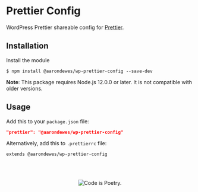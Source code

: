# Prettier Config

WordPress Prettier shareable config for [Prettier](https://prettier.io).

## Installation

Install the module

```shell
$ npm install @aarondewes/wp-prettier-config --save-dev
```

**Note**: This package requires Node.js 12.0.0 or later. It is not compatible with older versions.

## Usage

Add this to your `package.json` file:

```json
"prettier": "@aarondewes/wp-prettier-config"
```

Alternatively, add this to `.prettierrc` file:

```
extends @aarondewes/wp-prettier-config
```

<br/><br/><p align="center"><img src="https://s.w.org/style/images/codeispoetry.png?1" alt="Code is Poetry." /></p>
